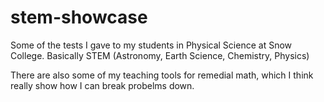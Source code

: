 # stem-showcase
Some of the tests I gave to my students in Physical Science at Snow College. Basically STEM (Astronomy, Earth Science, Chemistry, Physics)

There are also some of my teaching tools for remedial math, which I think really show how I can break probelms down.


